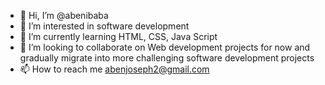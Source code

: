 - 👋 Hi, I’m @abenibaba
- 👀 I’m interested in software development
- 🌱 I’m currently learning HTML, CSS, Java Script
- 💞️ I’m looking to collaborate on Web development projects for now and gradually migrate into more challenging software development projects
- 📫 How to reach me abenjoseph2@gmail.com

<!---
abenibaba/abenibaba is a ✨ special ✨ repository because its `README.md` (this file) appears on your GitHub profile.
You can click the Preview link to take a look at your changes.
--->
